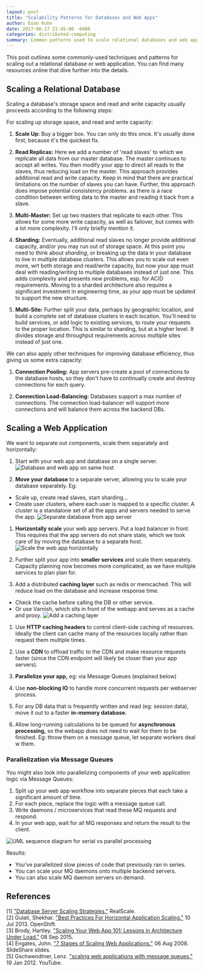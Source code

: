 ```yaml
---
layout: post
title: "Scalability Patterns for Databases and Web Apps"
author: Evan Kuhn
date: 2017-06-17 21:45:00 -0400
categories: distributed-computing
summary: Common patterns used to scale relational databases and web apps.
---
```


This post outlines some commonly-used techniques and patterns for scaling out a relational database or web application. You can find many resources online that dive further into the details.

## Scaling a Relational Database

Scaling a database's storage space and read and write capacity usually proceeds according to the following steps:

For scaling up storage space, and read and write capacity:

1. **Scale Up:** Buy a bigger box. You can only do this once. It's usually done first, because it's the quickest fix.

1. **Read Replicas:** Here we add a number of 'read slaves' to which we replicate all data from our master database.  The master continues to accept all writes. You then modify your app to direct all reads to the slaves, thus reducing load on the master. This approach provides additional read and write capacity. Keep in mind that there are practical limitations on the number of slaves you can have. Further, this approach does impose potential consistency problems. as there is a race condition between writing data to the master and reading it back from a slave.

1. **Multi-Master:** Set up two masters that replicate to each other. This allows for some more write capacity, as well as failover, but comes with a lot more complexity.  I'll only briefly mention it.

1. **Sharding:** Eventually, additional read slaves no longer provide additional capacity, and/or you may run out of storage space. At this point you need to think about *sharding*, or breaking up the data in your database to live in multiple database clusters. This allows you to scale out even more, wrt both storage and read/write capacity, but now your app must deal with reading/writing to multiple databases instead of just one. This adds complexity and presents new problems, esp. for ACID requirements. Moving to a sharded architecture also requires a significant investment in engineering time, as your app must be updated to support the new structure.

1. **Multi-Site:** Further split your data, perhaps by geographic location, and build a complete set of database clusters in each location.  You'll need to build services, or add logic to existing services, to route your requests to the proper location.  This is similar to sharding, but at a higher level.  It divides storage and throughput requirements across multiple sites instead of just one.

We can also apply other techniques for improving database efficiency, thus giving us some extra capacity:

1. **Connection Pooling:** App servers pre-create a pool of connections to the database hosts, so they don't have to continually create and destroy connections for each query.

1. **Connection Load-Balancing:** Databases support a max number of connections.  The connection load-balancer will support more connections and will balance them across the backend DBs.

## Scaling a Web Application

We want to separate out components, scale them separately and horizontally:

1. Start with your web app and database on a single server.<br/>
![Database and web app on same host](https://docs.google.com/drawings/d/16_XK_s0Ti2bDEy6nO4tYFKcFmc9qmJts9SU3BGk2WS8/pub?w=293&h=100)

1. **Move your database** to a separate server, allowing you to scale your database separately. Eg:
  - Scale up, create read slaves, start sharding...
  - Create user clusters, where each user is mapped to a specific cluster.  A cluster is a standalone set of all the apps and servers needed to serve the app.
![Separate database from app server](https://docs.google.com/drawings/d/1FHw4Z6W09R91KQbhFiCQHVSYCKA5mMenkIE-SBRgio0/pub?w=469&h=100)

1. **Horizontally scale** your web app servers.  Put a load balancer in front.  This requires that the app servers do not share state, which we took care of by moving the database to a separate host.
![Scale the web app horizontally](https://docs.google.com/drawings/d/1ddaa3gqEDVX6eqWsuvL1Nd-ZcCqwxUTGAJk7oepW5d4/pub?w=589&h=227)

1. Further split your app into **smaller services** and scale them separately.  Capacity planning now becomes more complicated, as we have multiple services to plan plan for.

1. Add a distributed **caching layer** such as redis or memcached.  This will reduce load on the database and increase response time.
  - Check the cache before calling the DB or other service.
  - Or use Varnish, which sits in front of the webapp and serves as a cache and proxy.
![Add a caching layer](https://docs.google.com/drawings/d/1MyZNAq0WXsZSdl2U4WOBMOJrpOQFF9wRo3DS923kO9Q/pub?w=800&h=180)

1. Use **HTTP caching headers** to control client-side caching of resources.  Ideally the client can cache many of the resources locally rather than request them multiple times.

1. Use a **CDN** to offload traffic to the CDN and make resource requests faster (since the CDN endpoint will likely be closer than your app servers).

1. **Parallelize your app,** eg: via Message Queues (explained below)

1. Use **non-blocking IO** to handle more concurrent requests per webserver process.

1. For any DB data that is frequently written and read (eg: session data), move it out to a faster **in-memory database.**

1. Allow long-running calculations to be queued for **asynchronous processing,** so the webapp does not need to wait for them to be finished.  Eg: throw them on a message queue, let separate workers deal w them.

### Parallelization via Message Queues

You might also look into parallelizing components of your web application logic via Message Queues:

1. Split up your web app workflow into separate pieces that each take a significant amount of time.
1. For each piece, replace the logic with a message queue call.
1. Write daemons / microservices that read these MQ requests and respond.
1. In your web app, wait for all MQ responses and return the result to the client.

![UML sequence diagram for serial vs parallel processing](https://docs.google.com/drawings/d/13UsGTkTSj_QE4jiIiEaZXXDtb3voZOg3FE88lM2nkwQ/pub?w=1128&h=518)

Results:
- You've parallelized slow pieces of code that previously ran in series.
- You can scale your MQ daemons onto multiple backend servers.
- You can also scale MQ daemon servers on demand.

## References

[1] ["Database Server Scaling Strategies."](http://realscale.cloud66.com/database-server-scaling-strategies/) RealScale. <br/>
[2] Gulati, Shekhar. ["Best Practices For Horizontal Application Scaling."](https://blog.openshift.com/best-practices-for-horizontal-application-scaling/) 10 Jul 2013. OpenShift. <br/>
[3] Brody, Hartley. ["Scaling Your Web App 101: Lessons in Architecture Under Load."](https://blog.hartleybrody.com/scale-load/) 08 Sep 2015. <br/>
[4] Engates, John. ["7 Stages of Scaling Web Applications."](https://www.slideshare.net/davemitz/7-stages-of-scaling-web-applications) 06 Aug 2008. SlideShare slides.<br/>
[5] Gschwendtner, Lenz. ["scaling web applications with message queues."](https://www.youtube.com/watch?v=aOrGq9yb6og&t=1365s) 19 Jan 2012. YouTube. <br/>
